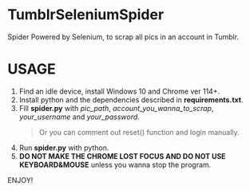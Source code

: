 # TumblrSeleniumSpider
Spider Powered by Selenium, to scrap all pics in an account in Tumblr.

# USAGE
1. Find an idle device, install Windows 10 and Chrome ver 114+.
2. Install python and the dependencies described in **requirements.txt**.
3. Fill **spider.py** with *pic_path*, *account_you_wanna_to_scrap*, *your_username* and *your_password*.
   > Or you can comment out reset() function and login manually.   
4. Run **spider.py** with python.
5. **DO NOT MAKE THE CHROME LOST FOCUS AND DO NOT USE KEYBOARD&MOUSE** unless you wanna stop the program.

ENJOY!
